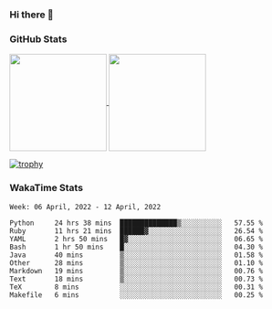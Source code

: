 ### Hi there 👋

### GitHub Stats

<a href="https://github.com/anuraghazra/github-readme-stats">
  <img align="center" height="170px" src="https://github-readme-stats.vercel.app/api/top-langs/?username=tksfjt1024&layout=compact&count_private=true&show_icons=true&show_icons=true&theme=graywhite" />
</a>
<a href="https://github.com/anuraghazra/github-readme-stats">
  <img align="center" height="170px" src="https://github-readme-stats.vercel.app/api?username=tksfjt1024&count_private=true&show_icons=true&show_icons=true&theme=graywhite" />
</a>

[![trophy](https://github-profile-trophy.vercel.app/?username=tksfjt1024)](https://github.com/ryo-ma/github-profile-trophy)

### WakaTime Stats

<!--START_SECTION:waka-->
```text
Week: 06 April, 2022 - 12 April, 2022

Python     24 hrs 38 mins  ██████████████▒░░░░░░░░░░   57.55 % 
Ruby       11 hrs 21 mins  ██████▓░░░░░░░░░░░░░░░░░░   26.54 % 
YAML       2 hrs 50 mins   █▓░░░░░░░░░░░░░░░░░░░░░░░   06.65 % 
Bash       1 hr 50 mins    █░░░░░░░░░░░░░░░░░░░░░░░░   04.30 % 
Java       40 mins         ▒░░░░░░░░░░░░░░░░░░░░░░░░   01.58 % 
Other      28 mins         ▒░░░░░░░░░░░░░░░░░░░░░░░░   01.10 % 
Markdown   19 mins         ▒░░░░░░░░░░░░░░░░░░░░░░░░   00.76 % 
Text       18 mins         ▒░░░░░░░░░░░░░░░░░░░░░░░░   00.73 % 
TeX        8 mins          ░░░░░░░░░░░░░░░░░░░░░░░░░   00.31 % 
Makefile   6 mins          ░░░░░░░░░░░░░░░░░░░░░░░░░   00.25 % 
```
<!--END_SECTION:waka-->
